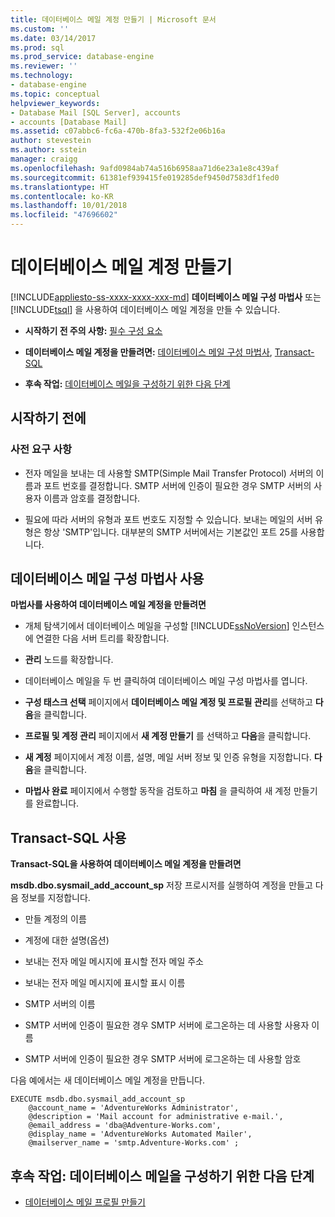 ```yaml
---
title: 데이터베이스 메일 계정 만들기 | Microsoft 문서
ms.custom: ''
ms.date: 03/14/2017
ms.prod: sql
ms.prod_service: database-engine
ms.reviewer: ''
ms.technology:
- database-engine
ms.topic: conceptual
helpviewer_keywords:
- Database Mail [SQL Server], accounts
- accounts [Database Mail]
ms.assetid: c07abbc6-fc6a-470b-8fa3-532f2e06b16a
author: stevestein
ms.author: sstein
manager: craigg
ms.openlocfilehash: 9afd0984ab74a516b6958aa71d6e23a1e8c439af
ms.sourcegitcommit: 61381ef939415fe019285def9450d7583df1fed0
ms.translationtype: HT
ms.contentlocale: ko-KR
ms.lasthandoff: 10/01/2018
ms.locfileid: "47696602"
---
```

# <a name="create-a-database-mail-account"></a>데이터베이스 메일 계정 만들기
[!INCLUDE[appliesto-ss-xxxx-xxxx-xxx-md](../../includes/appliesto-ss-xxxx-xxxx-xxx-md.md)]
  **데이터베이스 메일 구성 마법사** 또는 [!INCLUDE[tsql](../../includes/tsql-md.md)] 을 사용하여 데이터베이스 메일 계정을 만들 수 있습니다.  
  
-   **시작하기 전 주의 사항:**  [필수 구성 요소](#Prerequisites)  
  
-   **데이터베이스 메일 계정을 만들려면:**  [데이터베이스 메일 구성 마법사](#SSMSProcedure), [Transact-SQL](#TsqlProcedure)  
  
-   **후속 작업:**  [데이터베이스 메일을 구성하기 위한 다음 단계](#FollowUp)  
  
##  <a name="BeforeYouBegin"></a> 시작하기 전에  
  
###  <a name="Prerequisites"></a> 사전 요구 사항  
  
-   전자 메일을 보내는 데 사용할 SMTP(Simple Mail Transfer Protocol) 서버의 이름과 포트 번호를 결정합니다. SMTP 서버에 인증이 필요한 경우 SMTP 서버의 사용자 이름과 암호를 결정합니다.  
  
-   필요에 따라 서버의 유형과 포트 번호도 지정할 수 있습니다. 보내는 메일의 서버 유형은 항상 'SMTP'입니다. 대부분의 SMTP 서버에서는 기본값인 포트 25를 사용합니다.  
  
##  <a name="SSMSProcedure"></a> 데이터베이스 메일 구성 마법사 사용  
 **마법사를 사용하여 데이터베이스 메일 계정을 만들려면**  
  
-   개체 탐색기에서 데이터베이스 메일을 구성할 [!INCLUDE[ssNoVersion](../../includes/ssnoversion-md.md)] 인스턴스에 연결한 다음 서버 트리를 확장합니다.  
  
-   **관리** 노드를 확장합니다.  
  
-   데이터베이스 메일을 두 번 클릭하여 데이터베이스 메일 구성 마법사를 엽니다.  
  
-   **구성 태스크 선택** 페이지에서 **데이터베이스 메일 계정 및 프로필 관리**를 선택하고 **다음**을 클릭합니다.  
  
-   **프로필 및 계정 관리** 페이지에서 **새 계정 만들기** 를 선택하고 **다음**을 클릭합니다.  
  
-   **새 계정** 페이지에서 계정 이름, 설명, 메일 서버 정보 및 인증 유형을 지정합니다. **다음**을 클릭합니다.  
  
-   **마법사 완료** 페이지에서 수행할 동작을 검토하고 **마침** 을 클릭하여 새 계정 만들기를 완료합니다.  
  
##  <a name="TsqlProcedure"></a> Transact-SQL 사용  
 **Transact-SQL을 사용하여 데이터베이스 메일 계정을 만들려면**  
  
 **msdb.dbo.sysmail_add_account_sp** 저장 프로시저를 실행하여 계정을 만들고 다음 정보를 지정합니다.  
  
-   만들 계정의 이름  
  
-   계정에 대한 설명(옵션)  
  
-   보내는 전자 메일 메시지에 표시할 전자 메일 주소  
  
-   보내는 전자 메일 메시지에 표시할 표시 이름  
  
-   SMTP 서버의 이름  
  
-   SMTP 서버에 인증이 필요한 경우 SMTP 서버에 로그온하는 데 사용할 사용자 이름  
  
-   SMTP 서버에 인증이 필요한 경우 SMTP 서버에 로그온하는 데 사용할 암호  
  
 다음 예에서는 새 데이터베이스 메일 계정을 만듭니다.  
  
```  
EXECUTE msdb.dbo.sysmail_add_account_sp  
    @account_name = 'AdventureWorks Administrator',  
    @description = 'Mail account for administrative e-mail.',  
    @email_address = 'dba@Adventure-Works.com',  
    @display_name = 'AdventureWorks Automated Mailer',  
    @mailserver_name = 'smtp.Adventure-Works.com' ;  
```  
  
##  <a name="FollowUp"></a> 후속 작업: 데이터베이스 메일을 구성하기 위한 다음 단계  
  
-   [데이터베이스 메일 프로필 만들기](../../relational-databases/database-mail/create-a-database-mail-profile.md)  
  
  

